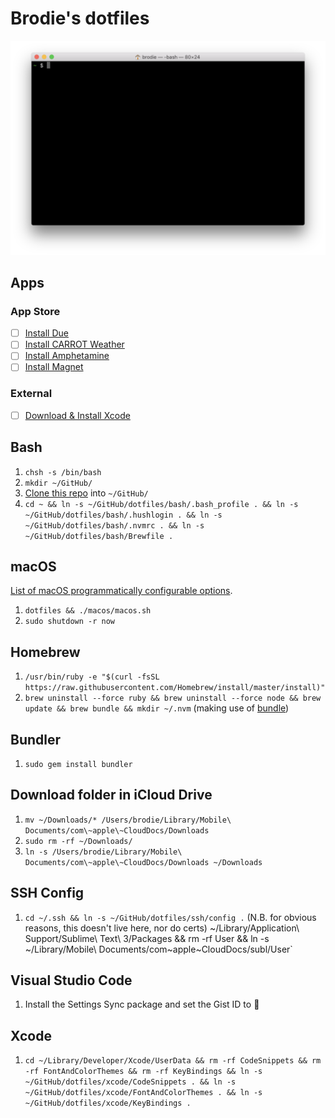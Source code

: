 # Brodie's dotfiles

![Screenshot.png](Screenshot.png)

## Apps

### App Store

- [ ] [Install Due](https://apps.apple.com/gb/app/due-reminders-countdown-timers/id524373870?mt=12)
- [ ] [Install CARROT Weather](https://apps.apple.com/gb/app/carrot-weather/id993487541?mt=12)
- [ ] [Install Amphetamine](https://apps.apple.com/gb/app/amphetamine/id937984704?mt=12)
- [ ] [Install Magnet](https://apps.apple.com/gb/app/magnet/id441258766?mt=12)

### External

- [ ] [Download & Install Xcode](https://xcodereleases.com)

## Bash

1. `chsh -s /bin/bash`
1. `mkdir ~/GitHub/`
1. [Clone this repo](x-github-client://openRepo/https://github.com/brod-ie/dotfiles) into `~/GitHub/`
1. `cd ~ && ln -s ~/GitHub/dotfiles/bash/.bash_profile . && ln -s ~/GitHub/dotfiles/bash/.hushlogin . && ln -s ~/GitHub/dotfiles/bash/.nvmrc . && ln -s ~/GitHub/dotfiles/bash/Brewfile .`

## macOS

[List of macOS programmatically configurable options](https://macos-defaults.com).

1. `dotfiles && ./macos/macos.sh`
1. `sudo shutdown -r now`

## Homebrew

1. `/usr/bin/ruby -e "$(curl -fsSL https://raw.githubusercontent.com/Homebrew/install/master/install)"`
1. `brew uninstall --force ruby && brew uninstall --force node && brew update && brew bundle && mkdir ~/.nvm` (making use of [bundle](https://apple.stackexchange.com/a/256269/181634))

## Bundler

1. `sudo gem install bundler`

## Download folder in iCloud Drive

1. `mv ~/Downloads/* /Users/brodie/Library/Mobile\ Documents/com\~apple\~CloudDocs/Downloads`
1. `sudo rm -rf ~/Downloads/`
1. `ln -s /Users/brodie/Library/Mobile\ Documents/com\~apple\~CloudDocs/Downloads ~/Downloads`

## SSH Config

1. `cd ~/.ssh && ln -s ~/GitHub/dotfiles/ssh/config .` (N.B. for obvious reasons, this doesn't live here, nor do certs)
   ~/Library/Application\ Support/Sublime\ Text\ 3/Packages && rm -rf User && ln -s ~/Library/Mobile\ Documents/com~apple~CloudDocs/subl/User`

## Visual Studio Code

1. Install the Settings Sync package and set the Gist ID to 🤫

## Xcode

1. `cd ~/Library/Developer/Xcode/UserData && rm -rf CodeSnippets && rm -rf FontAndColorThemes && rm -rf KeyBindings && ln -s ~/GitHub/dotfiles/xcode/CodeSnippets . && ln -s ~/GitHub/dotfiles/xcode/FontAndColorThemes . && ln -s ~/GitHub/dotfiles/xcode/KeyBindings .`
